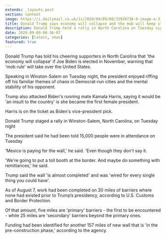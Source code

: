 ```yaml
---
extends: _layouts.post
section: content
image: https://i.dailymail.co.uk/1s/2020/09/09/00/32939738-0-image-a-3_1599607533066.jpg 
title: Donald Trump says economy will collapse and the mob will keep stealing your food if Biden wins 
description: Donald Trump held a rally in North Carolina on Tuesday night, warning against the threats of mob rule if Joe Biden wins on November 3 and saying Kamala Harris would be an insult as president. 
date: 2020-09-09-00-36-07 
categories: [latest, news] 
featured: true 
--- 
```

Donald Trump has told his cheering supporters in North Carolina that 'the economy will collapse' if Joe Biden is elected in November, warning that 'mob rule' will take over the United States.

Speaking in Winston-Salem on Tuesday night, the president enjoyed riffing off his familiar themes of chaos in Democrat-run cities and the mental stability of his opponent.

Trump also attacked Biden's running mate Kamala Harris, saying it would be 'an insult to the country' is she became the first female president.

Harris is on the ticket as Biden's vice-president pick.

Donald Trump staged a rally in Winston-Salem, North Carolina, on Tuesday night

The president said he had been told 15,000 people were in attendance on Tuesday

'Mexico is paying for the wall,' he said. 'Even though they don't say it.

'We're going to put a toll booth at the border. And maybe do something with remittances,' he said. 

Trump said the wall 'is almost completed' and was 'wired for every single thing you could have'.

As of August 7, work had been completed on 30 miles of barriers where none had existed prior to Trump’s presidency, according to U.S. Customs and Border Protection. 

Of that amount, five miles are 'primary' barriers - the first to be encountered - while 25 miles are 'secondary' barriers beyond the primary ones. 

Funding had been identified for another 157 miles of new wall that is 'in the pre-construction phase,' according to the agency. 

